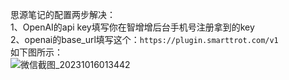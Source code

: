 思源笔记的配置两步解决：    
1、OpenAI的api key填写你在智增增后台手机号注册拿到的key    
2、openai的base_url填写这个：`https://plugin.smarttrot.com/v1`    
如下图所示：    
![微信截图_20231016013442](https://github.com/xing61/chatgpt-plugin-key/assets/38256442/bb3c3f77-bcc0-44ed-abe1-8eb44c17ecb8)
